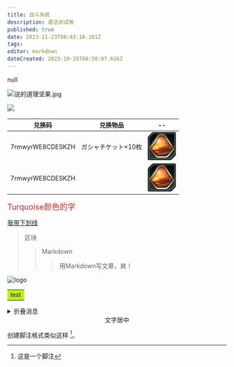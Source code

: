 ```yaml
---
title: 战斗系统
description: 语法测试用
published: true
date: 2023-11-23T08:43:16.101Z
tags: 
editor: markdown
dateCreated: 2023-10-26T08:50:07.626Z
---
```


null



![说的道理坚果.jpg](/说的道理坚果.jpg)




<img src="/说的道理坚果.jpg" width=10%>




兑换码|兑换物品|--
:---:|:---:|:---:
7rmwyrWE8CDESKZH|ガシャチケット×10枚|![e-夕暮れの死闘.jpg](/e幻想/lv45/e-夕暮れの死闘.jpg)
7rmwyrWE8CDESKZH||![e-夕暮れの死闘.jpg](/e幻想/lv45/e-夕暮れの死闘.jpg)





<font color=#D22B2B size=4>Turquoise颜色的字</font>



<u>我带下划线</u>




> 区块
> >Markdown
> > >用Markdown写文章，爽！




![logo](https://inews.gtimg.com/newsapp_bt/0/12171811596_909/0 "logo")




<table><td bgcolor=#BEF111>
test
</table>




<details> <summary>折叠消息</summary>
  test
  
</details>




<center>文字居中</center>




创建脚注格式类似这样 [^Markdown]。
[^Markdown]: 这是一个脚注


